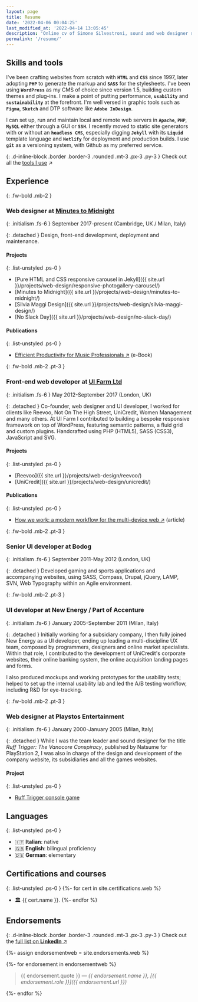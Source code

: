 ```yaml
---
layout: page
title: Resume
date: '2022-04-06 00:04:25'
last_modified_at: '2022-04-14 13:05:45'
description: 'Online cv of Simone Silvestroni, sound and web designer since 1995. Contains skills, tools, work experience, projects, certifications and endorsements.'
permalink: '/resume/'
---
```

## Skills and tools

I've been crafting websites from scratch with **`HTML`** and **`CSS`** since 1997, later adopting **`PHP`** to generate the markup and **`SASS`** for the stylesheets. I've been using **`WordPress`** as my CMS of choice since version 1.5, building custom themes and plug-ins. I make a point of putting performance, **`usability`** and **`sustainability`** at the forefront. I'm well versed in graphic tools such as **`Figma`**, **`Sketch`** and DTP software like **`Adobe InDesign`**.

I can set up, run and maintain local and remote web servers in **`Apache`**, **`PHP`**, **`MySQL`** either through a GUI or **`SSH`**. I recently moved to static site generators with or without an **`headless CMS`**, especially digging **`Jekyll`** with its **`Liquid`** template language and **`Netlify`** for deployment and production builds. I use **`git`** as a versioning system, with Github as my preferred service.

{: .d-inline-block .border .border-3 .rounded .mt-3 .px-3 .py-3 }
Check out all the [tools I use](https://minutestomidnight.co.uk/uses/) ↗

## Experience

{: .fw-bold .mb-2 }
### Web designer at [Minutes to Midnight](https://minutestomidnight.co.uk)

{: .initialism .fs-6 }
September 2017-present (Cambridge, UK / Milan, Italy)

{: .detached }
Design, front-end development, deployment and maintenance.

#### Projects

{: .list-unstyled .ps-0 }
- [Pure HTML and CSS responsive carousel in Jekyll]({{ site.url }}/projects/web-design/responsive-photogallery-carousel/)
- [Minutes to Midnight]({{ site.url }}/projects/web-design/minutes-to-midnight/)
- [Silvia Maggi Design]({{ site.url }}/projects/web-design/silvia-maggi-design/)
- [No Slack Day]({{ site.url }}/projects/web-design/no-slack-day/)

#### Publications

{: .list-unstyled .ps-0 }
- [Efficient Productivity for Music Professionals ↗︎](https://minutestomidnight.co.uk/projects/project-management/) (e-Book)

{: .fw-bold .mb-2 .pt-3 }
### Front-end web developer at [UI Farm Ltd](https://web.archive.org/web/20220424052100/https://uifarm.co.uk/)

{: .initialism .fs-6 }
May 2012-September 2017 (London, UK)

{: .detached }
Co-founder, web designer and UI developer, I worked for clients like Reevoo, Not On The High Street, UniCredit, Women Management and many others. At UI Farm I contributed to building a bespoke responsive framework on top of WordPress, featuring semantic patterns, a fluid grid and custom plugins. Handcrafted using PHP (HTML5), SASS (CSS3), JavaScript and SVG.

#### Projects

{: .list-unstyled .ps-0 }
- [Reevoo]({{ site.url }}/projects/web-design/reevoo/)
- [UniCredit]({{ site.url }}/projects/web-design/unicredit/)

#### Publications

{: .list-unstyled .ps-0 }
- [How we work: a modern workflow for the multi-device web ↗︎](/blog/a-modern-workflow-for-the-multi-device-web/) (article)

{: .fw-bold .mb-2 .pt-3 }
### Senior UI developer at Bodog

{: .initialism .fs-6 }
September 2011-May 2012 (London, UK)

{: .detached }
Developed gaming and sports applications and accompanying websites, using SASS, Compass, Drupal, jQuery, LAMP, SVN, Web Typography within an Agile environment.

{: .fw-bold .mb-2 .pt-3 }
### UI developer at New Energy / Part of Accenture

{: .initialism .fs-6 }
January 2005-September 2011 (Milan, Italy)

{: .detached }
Initially working for a subsidiary company, I then fully joined New Energy as a UI developer, ending up leading a multi-discipline UX team, composed by programmers, designers and online market specialists. Within that role, I contributed to the development of UniCredit's corporate websites, their online banking system, the online acquisition landing pages and forms. 

I also produced mockups and working prototypes for the usability tests; helped to set up the internal usability lab and led the A/B testing workflow, including R&D for eye-tracking.

{: .fw-bold .mb-2 .pt-3 }
### Web designer at Playstos Entertainment

{: .initialism .fs-6 }
January 2000-January 2005 (Milan, Italy)

{: .detached }
While I was the team leader and sound designer for the title _Ruff Trigger: The Vanocore Conspiracy_, published by Natsume for PlayStation 2, I was also in charge of the design and development of the company website, its subsidiaries and all the games websites.

#### Project

{: .list-unstyled .ps-0 }
- [Ruff Trigger console game](https://minutestomidnight.co.uk/projects/sound-design/console-game-ruff-trigger/)

## Languages

{: .list-unstyled .ps-0 }
- 🇮🇹 **Italian**: native
- 🇬🇧 **English**: bilingual proficiency
- 🇩🇪 **German**: elementary

## Certifications and courses

{: .list-unstyled .ps-0 }
{%- for cert in site.certifications.web %}
- 🏛 {{ cert.name }}.
{%- endfor %}

## Endorsements

{: .d-inline-block .border .border-3 .rounded .mt-3 .px-3 .py-3 }
Check out the [full list on **LinkedIn** ↗︎](https://www.linkedin.com/in/simonesilvestroni/)

{%- assign endorsementweb = site.endorsements.web %}

{%- for endorsement in endorsementweb %}

> {{ endorsement.quote }}
> <cite>&mdash; {{ endorsement.name }}, [{{ endorsement.role }}]({{ endorsement.url }})</cite>

{%- endfor %}